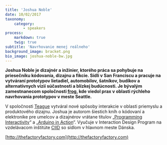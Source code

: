 ```yaml
---
title: 'Joshua Noble'
date: 10/02/2017
taxonomy:
    category:
        - speakers
process:
    markdown: true
    twig: true
subtitle: 'Navrhovanie menej reálneho'
background_image: bracket.png
bio_image: joshua-noble-bw.jpg
---
```


**Joshua Noble je dizajnér a inžinier, ktorého práca sa pohybuje na priesečníku kódovania, dizajnu a fikcie. Sídli v San Franciscu a pracuje na vytváraní prototypov lietadiel, automobilov, šatníkov, budíkov a alternatívnych vízií súčastnosti a blízkej budúcnosti. Je bývalým zamestnanecom spoločnosti [frog](https://www.frogdesign.com/), kde viedol prax v oblasti rýchleho navrhovania prototypov v meste Seattle.** 


V spoločnosti [Teague](https://www.teague.com/) vytváral nové spôsoby interakcie v oblasti priemyslu a produktového dizajnu. Joshua je autorom šiestich kníh o kódovaní a elektronike pre umelcov a dizajnérov vrátane titulov „[Programming Interactivity](https://www.bookdepository.com/Programming-Interactivity-Joshua-Noble/9780596154141)“ a „[Arduino in Action](https://www.goodreads.com/book/show/13245568-arduino-in-action)“. Vyučuje v Interaction Design Program na vzdelávacom inštitúte [CIID](http://ciid.dk/) so sídlom v hlavnom meste Dánska.

[http://thefactoryfactory.com](http://thefactoryfactory.com)
